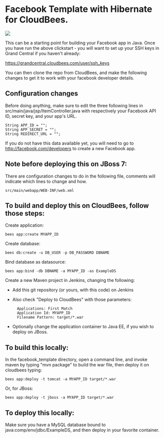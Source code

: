 # Facebook Template with Hibernate for CloudBees.

<a href="https://grandcentral.cloudbees.com/?CB_clickstart=https://raw.github.com/CloudBees-community/facebook_template/master/clickstart.json"><img src="https://d3ko533tu1ozfq.cloudfront.net/clickstart/deployInstantly.png"/></a>

This can be a starting point for building your Facebook app in Java. 
Once you have run the above clickstart - you will want to set up your SSH keys in Grand Central if you haven't already: 

https://grandcentral.cloudbees.com/user/ssh_keys

You can then clone the repo from CloudBees, and make the following changes to get it to work with your facebook developer details.

## Configuration changes

Before doing anything, make sure to edit the three following lines in src/main/java/jsp/ItemController.java with respectively your Facebook API ID, secret key, and your app's URL.

    String APP_ID = "";
    String APP_SECRET = "";
    String REDIRECT_URL = "";

If you do not have this data available yet, you will need to go to http://facebook.com/developers to create a new Facebook app.

## Note before deploying this on JBoss 7:

There are configuration changes to do in the following file, comments will indicate which lines to change and how.

    src/main/webapp/WEB-INF/web.xml

## To build and deploy this on CloudBees, follow those steps:

Create application:

    bees app:create MYAPP_ID

Create database:

    bees db:create -u DB_USER -p DB_PASSWORD DBNAME

Bind database as datasource:

    bees app:bind -db DBNAME -a MYAPP_ID -as ExampleDS

Create a new Maven project in Jenkins, changing the following:

* Add this git repository (or yours, with this code) on Jenkins
* Also check "Deploy to CloudBees" with those parameters:

        Applications: First Match
        Application Id: MYAPP_ID
        Filename Pattern: target/*.war

* Optionally change the application container to Java EE, if you wish to deploy on JBoss. 

## To build this locally:

In the facebook_template directory, open a command line, and invoke maven by typing "mvn package" to build the war file, then deploy it on cloudbees typing:

    bees app:deploy -t tomcat -a MYAPP_ID target/*.war

Or, for JBoss:

    bees app:deploy -t jboss -a MYAPP_ID target/*.war

## To deploy this locally:

Make sure you have a MySQL database bound to java:comp/env/jdbc/ExampleDS, and then deploy in your favorite container.